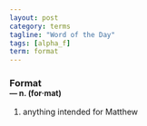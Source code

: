 ```yaml
---
layout: post
category: terms
tagline: "Word of the Day"
tags: [alpha_f]
term: format
---
```


<h3>Format<br/> <small>&mdash; n. (for<span>&middot;</span>mat)</small></h3>
<p><ol>
<li>anything intended for Matthew</li>
</ol></p>
